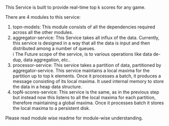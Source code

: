 This Service is built to provide real-time top k scores for any game.

There are 4 modules to this service:

1. topn-models: This module consists of all the dependencies required across all the other modules.
2. aggregator-service: This Service takes all influx of the data. Currently, this service is designed in a way that all the data is input and then distributed among a number of queues.<br />
   ℹ️ The Future scope of the service, is to various operations like data de-dup, data aggregation, etc..
3. processor-service: This service takes a partition of data, partitioned by aggregator-service. This service maintains a local maxima for the partition up to top k elements. Once it processes a batch, it produces a message consisting of its local maxima. It used internal memory to store the data in a heap data structure.
4. topN-scores-service: This service is the same, as in the previous step but instead now this listens to all the local maxima for each partition, therefore maintaining a global maxima. Once it processes batch it stores the local maxima to a persistent disk.

Please read module wise readme for module-wise understanding. 